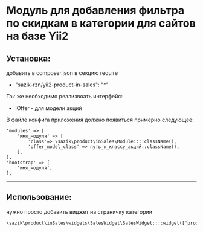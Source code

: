 Модуль для добавления фильтра по скидкам в категории для сайтов на базе Yii2
======================================================


Установка:
----------

добавить в composer.json в секцию require 
 * "sazik-rzn/yii2-product-in-sales": "*"

Так же необходимо реализвоать интерфейс:
 * IOffer - для модели акций

 В файле конфига приложения должно появиться примерно следующее: 

    'modules' => [
        'имя_модуля' => [
            'class'=> \sazik\product\inSales\Module::::className(),
            'offer_model_class' => путь_к_классу_акций::className(),
        ],
    ],
    'bootstrap' => [
        'имя_модуля',
    ],
       
----------
    

Использование:
--------------

нужно просто добавить виджет на страничку категории

    \sazik\product\inSales\widgets\SalesWidget\SalesWidget::::widget(['products_ids'=>массив_с_адишниками_продуктов_в_категории]);

